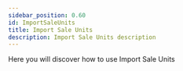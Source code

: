 ```yaml
---
sidebar_position: 0.60
id: ImportSaleUnits
title: Import Sale Units
description: Import Sale Units description
---
```



Here you will discover how to use Import Sale Units